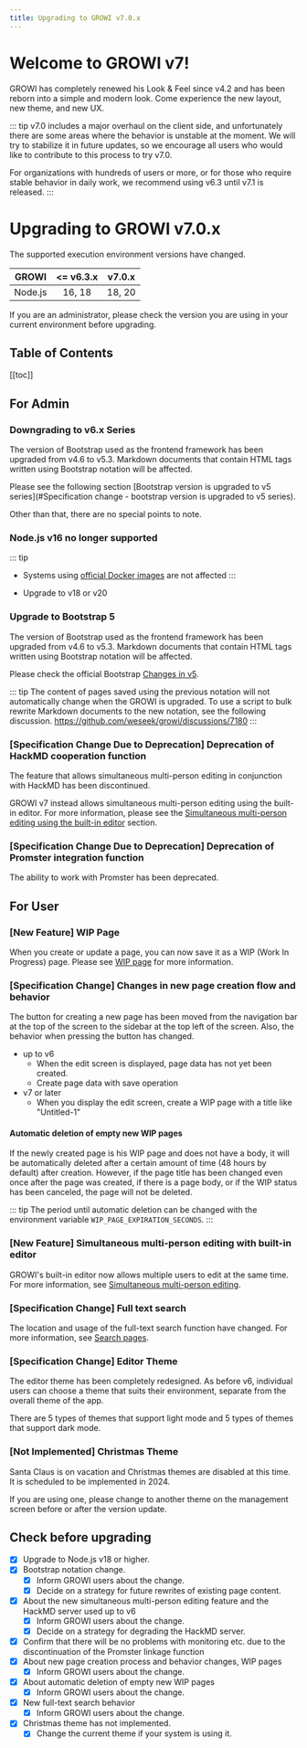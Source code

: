 ```yaml
---
title: Upgrading to GROWI v7.0.x
---
```


# Welcome to GROWI v7!

GROWI has completely renewed his Look & Feel since v4.2 and has been reborn into a simple and modern look.
Come experience the new layout, new theme, and new UX.


::: tip
v7.0 includes a major overhaul on the client side, and unfortunately there are some areas where the behavior is unstable at the moment.
We will try to stabilize it in future updates, so we encourage all users who would like to contribute to this process to try v7.0.

For organizations with hundreds of users or more, or for those who require stable behavior in daily work, we recommend using v6.3 until v7.1 is released.
:::


# Upgrading to GROWI v7.0.x

<ContextualBlock context="docs-growi-org">

The supported execution environment versions have changed.

| GROWI | <= v6.3.x | v7.0.x |
| :---: | :---: | :---: |
| Node.js | 16, 18 | 18, 20 |

If you are an administrator, please check the version you are using in your current environment before upgrading.

</ContextualBlock>


## Table of Contents

[[toc]]


## For Admin

### Downgrading to v6.x Series

The version of Bootstrap used as the frontend framework has been upgraded from v4.6 to v5.3.
Markdown documents that contain HTML tags written using Bootstrap notation will be affected.

Please see the following section [Bootstrap version is upgraded to v5 series](#Specification change - bootstrap version is upgraded to v5 series).

Other than that, there are no special points to note.


### Node.js v16 no longer supported

::: tip

- Systems using [official Docker images](https://hub.docker.com/r/weseek/growi/) are not affected
:::

- Upgrade to v18 or v20



### Upgrade to Bootstrap 5

The version of Bootstrap used as the frontend framework has been upgraded from v4.6 to v5.3.
Markdown documents that contain HTML tags written using Bootstrap notation will be affected.

Please check the official Bootstrap [Changes in v5](https://getbootstrap.jp/docs/5.3/migration/).

::: tip
The content of pages saved using the previous notation will not automatically change when the GROWI is upgraded.
To use a script to bulk rewrite Markdown documents to the new notation, see the following discussion.
<https://github.com/weseek/growi/discussions/7180>
:::


### [Specification Change Due to Deprecation] Deprecation of HackMD cooperation function

The feature that allows simultaneous multi-person editing in conjunction with HackMD has been discontinued.

GROWI v7 instead allows simultaneous multi-person editing using the built-in editor. For more information,
please see the [Simultaneous multi-person editing using the built-in editor](#new-feature-simultaneous-multi-person-editing-with-built-in-editor) section.


### [Specification Change Due to Deprecation] Deprecation of Promster integration function

The ability to work with Promster has been deprecated.




## For User

### [New Feature] WIP Page

When you create or update a page, you can now save it as a WIP (Work In Progress) page.
Please see [WIP page](...) for more information.

### [Specification Change] Changes in new page creation flow and behavior

The button for creating a new page has been moved from the navigation bar at the top of the screen to the sidebar at the top left of the screen.
Also, the behavior when pressing the button has changed.

- up to v6
  - When the edit screen is displayed, page data has not yet been created.
  - Create page data with save operation
- v7 or later
  - When you display the edit screen, create a WIP page with a title like "Untitled-1"

#### Automatic deletion of empty new WIP pages

If the newly created page is his WIP page and does not have a body, it will be automatically deleted after a certain amount of time (48 hours by default) after creation.
However, if the page title has been changed even once after the page was created, if there is a page body,
or if the WIP status has been canceled, the page will not be deleted.

::: tip
The period until automatic deletion can be changed with the environment variable `WIP_PAGE_EXPIRATION_SECONDS`.
:::

### [New Feature] Simultaneous multi-person editing with built-in editor

GROWI's built-in editor now allows multiple users to edit at the same time.
For more information, see [Simultaneous multi-person editing](...).

### [Specification Change] Full text search

The location and usage of the full-text search function have changed. For more information, see [Search pages](/en/guide/features/search.html).

### [Specification Change] Editor Theme

The editor theme has been completely redesigned. As before v6,
individual users can choose a theme that suits their environment,
separate from the overall theme of the app.

There are 5 types of themes that support light mode and 5 types of themes that support dark mode.

### [Not Implemented] Christmas Theme

Santa Claus is on vacation and Christmas themes are disabled at this time. It is scheduled to be implemented in 2024.

If you are using one, please change to another theme on the management screen before or after the version update.


## Check before upgrading

- [x] Upgrade to Node.js v18 or higher.
- [x] Bootstrap notation change.
  - [x] Inform GROWI users about the change.
  - [x] Decide on a strategy for future rewrites of existing page content.
- [x] About the new simultaneous multi-person editing feature and the HackMD server used up to v6
  - [x] Inform GROWI users about the change.
  - [x] Decide on a strategy for degrading the HackMD server.
- [x] Confirm that there will be no problems with monitoring etc. due to the discontinuation of the Promster linkage function
- [x] About new page creation process and behavior changes, WIP pages
  - [x] Inform GROWI users about the change.
- [x] About automatic deletion of empty new WIP pages
  - [x] Inform GROWI users about the change.
- [x] New full-text search behavior
  - [x] Inform GROWI users about the change.
- [x] Christmas theme has not implemented.
  - [x] Change the current theme if your system is using it.
